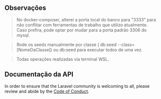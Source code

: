 ## Observações

> No docker-composer, alterei a porta local do banco para "3333" para não conflitar com ferramentas de trabalho que utilizo atualmente. Caso prefira, pode optar por mudar para a porta padrão 3306 do mysql.

> Rode os seeds manualmente por classe ( db:seed --class=[NomeDaClasse]) ou db:seed para executar todos de uma vez.

> Todas operações realizadas via terminal WSL.

## Documentação da API

In order to ensure that the Laravel community is welcoming to all, please review and abide by the [Code of Conduct](https://laravel.com/docs/contributions#code-of-conduct).

